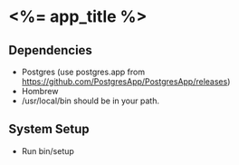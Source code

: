 # <%= app_title %>

## Dependencies
- Postgres (use postgres.app from https://github.com/PostgresApp/PostgresApp/releases)
- Hombrew
- /usr/local/bin should be in your path.

## System Setup
- Run bin/setup
